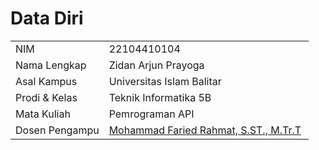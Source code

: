 # Data Diri

|  |  |
|--|--|
| NIM | 22104410104 |
| Nama Lengkap | Zidan Arjun Prayoga |
| Asal Kampus | Universitas Islam Balitar |
| Prodi & Kelas | Teknik Informatika 5B |
| Mata Kuliah | Pemrograman API |
| Dosen Pengampu | [Mohammad Faried Rahmat, S.ST., M.Tr.T](https://github.com/fariedrahmat) |
